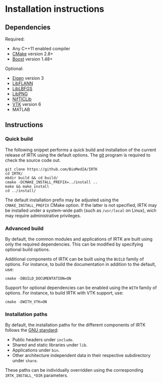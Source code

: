 # Installation instructions

## Dependencies

Required:

 - Any C++11 enabled compiler
 - [CMake](https://www.cmake.org/) version 2.8+
 - [Boost](http://www.boost.org/) version 1.48+

Optional:

 - [Eigen](http://eigen.tuxfamily.org/) version 3
 - [LibFLANN](http://www.cs.ubc.ca/research/flann/)
 - [LibLBFGS](http://www.chokkan.org/software/liblbfgs/)
 - [LibPNG](http://www.libpng.org/pub/png/libpng.html)
 - [NifTICLib](http://niftilib.sourceforge.net/)
 - [VTK](http://www.vtk.org/) version 6
 - MATLAB

## Instructions

### Quick build 

The following snippet performs a quick build and installation of the current release of IRTK using the default options. The [git](https://git-scm.com/) program is required to check the source code out. 

```
git clone https://github.com/BioMedIA/IRTK
cd IRTK/
mkdir build && cd build/
cmake -DCMAKE_INSTALL_PREFIX=../install ..
make && make install
cd ../install/
```

The default installation prefix may be adjusted using the `CMAKE_INSTALL_PREFIX` CMake option. If the latter is not specified, IRTK may be installed under a system-wide path (such as `/usr/local` on Linux), wich may require administrative privileges.

### Advanced build

By default, the common modules and applications of IRTK are built using only the required dependencies. This can be modified by specifying optional build options.

Additional components of IRTK can be built using the `BUILD` family of options. For instance, to build the documentation in addition to the default, use:
```
cmake -DBUILD_DOCUMENTATION=ON
```

Support for optional dependencies can be enabled using the `WITH` family of options. For instance, to build IRTK with VTK support, use:
```
cmake -DWITH_VTK=ON
```

### Installation paths

By default, the installation paths for the different components of IRTK follows the [GNU standard](http://www.gnu.org/prep/standards/html_node/Directory-Variables.html):
 
  - Public headers under `include`.
  - Shared and static libraries under `lib`.
  - Applications under `bin`.
  - Other architecture independent data in their respective subdirectory under `share`.

These paths can be individually overridden using the corresponding `IRTK_INSTALL_*DIR` parameters.
